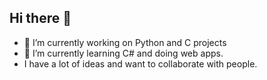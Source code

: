 ## Hi there 👋 

- 🔭 I’m currently working on Python and C projects
- 🌱 I’m currently learning C# and doing web apps.
- I have a lot of ideas and want to collaborate with people. 
